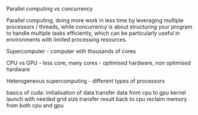 Parallel computing vs concurrency

Parallel computing, doing more work in less time by leveraging multiple processors / threads, 
while concurrency is about structuring your program to handle multiple tasks efficiently, which can be particularly useful in environments with limited processing resources.

Supercomputer - computer with thousands of cores

CPU vs GPU - less core, many cores
           - optimised hardware, non optimised hardware

Heterogeneous supercomputing - different types of processors

basics of cuda:
initialisation of data
transfer data from cpu to gpu
kernel launch with needed grid size
transfer result back to cpu
reclaim memory from both cpu and gpu